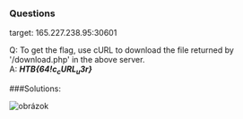 ### Questions
  
target:   165.227.238.95:30601  
  
Q: To get the flag, use cURL to download the file returned by '/download.php' in the above server.  
A: ***HTB{64$!c_cURL_u$3r}***
  
###Solutions:
  
![obrázok](https://user-images.githubusercontent.com/86005993/160243428-e83c4260-13ec-4a81-a601-7489fa8a4ebb.png)

